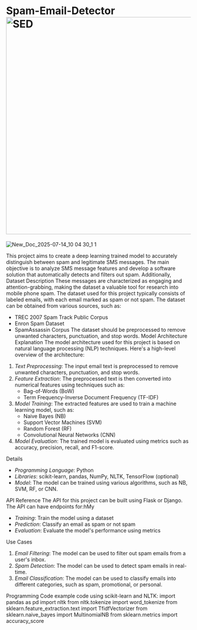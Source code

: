 # Spam-Email-Detector<img width="1109" height="591" alt="SED" src="https://github.com/user-attachments/assets/57c57941-785a-4c52-96a8-5cc2550ab7ed" />
![New_Doc_2025-07-14_10 04 30_1 1](https://github.com/user-attachments/assets/b8d61bd6-1644-4dfb-b185-366ca29ce29e)

This project aims to create a deep learning trained model to accurately distinguish between spam and legitimate SMS messages. The main objective is to analyze SMS message features and develop a software solution that automatically detects and filters out spam. Additionally, 
Dataset Description
These messages are characterized as engaging and attention-grabbing, making the dataset a valuable tool for research into mobile phone spam.
The dataset used for this project typically consists of labeled emails, with each email marked as spam or not spam. The dataset can be obtained from various sources, such as:
- TREC 2007 Spam Track Public Corpus
- Enron Spam Dataset
- SpamAssassin Corpus
The dataset should be preprocessed to remove unwanted characters, punctuation, and stop words.
Model Architecture Explanation
The model architecture used for this project is based on natural language processing (NLP) techniques. Here's a high-level overview of the architecture:

1. *Text Preprocessing*: The input email text is preprocessed to remove unwanted characters, punctuation, and stop words.
2. *Feature Extraction*: The preprocessed text is then converted into numerical features using techniques such as:
    - Bag-of-Words (BoW)
    - Term Frequency-Inverse Document Frequency (TF-IDF)
3. *Model Training*: The extracted features are used to train a machine learning model, such as:
    - Naive Bayes (NB)
    - Support Vector Machines (SVM)
    - Random Forest (RF)
    - Convolutional Neural Networks (CNN)
4. *Model Evaluation*: The trained model is evaluated using metrics such as accuracy, precision, recall, and F1-score.

Details
- *Programming Language*: Python
- *Libraries*: scikit-learn, pandas, NumPy, NLTK, TensorFlow (optional)
- *Model*: The model can be trained using various algorithms, such as NB, SVM, RF, or CNN.

API Reference
The API for this project can be built using Flask or Django. The API can have endpoints for:hMy

- *Training*: Train the model using a dataset
- *Prediction*: Classify an email as spam or not spam
- *Evaluation*: Evaluate the model's performance using metrics

Use Cases
1. *Email Filtering*: The model can be used to filter out spam emails from a user's inbox.
2. *Spam Detection*: The model can be used to detect spam emails in real-time.
3. *Email Classification*: The model can be used to classify emails into different categories, such as spam, promotional, or personal.

Programming Code
example code using scikit-learn and NLTK:
import pandas as pd
import nltk
from nltk.tokenize import word_tokenize
from sklearn.feature_extraction.text import TfidfVectorizer
from sklearn.naive_bayes import MultinomialNB
from sklearn.metrics import accuracy_score


